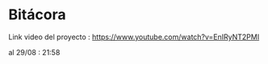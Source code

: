 # Bitácora

Link video del proyecto : https://www.youtube.com/watch?v=EnIRyNT2PMI

al 29/08 : 21:58
